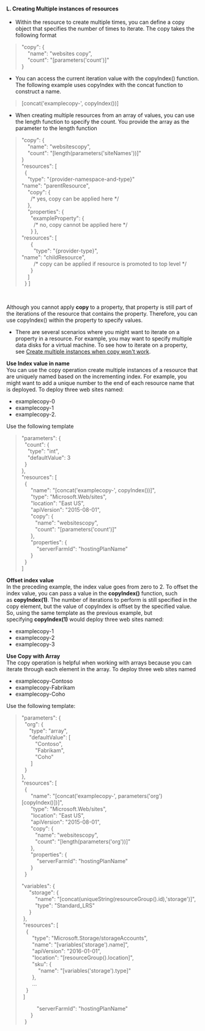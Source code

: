 <h4><b>L.	Creating Multiple instances of resources</h4></b>
<ul>
  <li>Within the resource to create multiple times,  you can define a copy object that specifies the number of times to iterate. The  copy takes the following format</li>
</ul>
<p>
<div>
  <blockquote>
    <p>&quot;copy&quot;: { <br>
      &nbsp;&nbsp;&nbsp; &quot;name&quot;: &quot;websites      copy&quot;, <br>
      &nbsp;&nbsp;&nbsp; &quot;count&quot;:      &quot;[parameters('count')]&quot; <br>
      } </p>
  </blockquote>
</div>
<ul>
  <li>You can access the current iteration value  with the copyIndex() function. The following example uses copyIndex with the  concat function to construct a name.</li>
</ul>
<p>
<div>
  <blockquote>
    <p>[concat('examplecopy-',      copyIndex())]</p>
  </blockquote>
</div>
<ul>
  <li>When creating multiple resources from an  array of values, you can use the length function to specify the count. You  provide the array as the parameter to the length function</li>
</ul>
<p>
<div>
  <blockquote>
    <p>&quot;copy&quot;: {<br>
      &nbsp;&nbsp;&nbsp; &quot;name&quot;:      &quot;websitescopy&quot;,<br>
      &nbsp;&nbsp;&nbsp; &quot;count&quot;:      &quot;[length(parameters('siteNames'))]&quot;<br>
      }<br>
      &quot;resources&quot;: [<br>
      &nbsp; {<br>
      &nbsp;&nbsp;&nbsp; &quot;type&quot;:      &quot;{provider-namespace-and-type}&quot;<br>
      &quot;name&quot;: &quot;parentResource&quot;,<br>
      &nbsp;&nbsp;&nbsp; &quot;copy&quot;:      {&nbsp; <br>
      &nbsp;&nbsp;&nbsp;&nbsp;&nbsp; /* yes, copy can be      applied here */<br>
      &nbsp;&nbsp;&nbsp; },<br>
      &nbsp;&nbsp;&nbsp; &quot;properties&quot;:      {<br>
      &nbsp;&nbsp;&nbsp;&nbsp;&nbsp;      &quot;exampleProperty&quot;: {<br>
      &nbsp;&nbsp;&nbsp;&nbsp;&nbsp;&nbsp;&nbsp; /* no, copy cannot      be applied here */<br>
      &nbsp;&nbsp;&nbsp;&nbsp;&nbsp; } },<br>
      &quot;resources&quot;: [<br>
      &nbsp;&nbsp;&nbsp;&nbsp;&nbsp; {<br>
      &nbsp;&nbsp;&nbsp;&nbsp;&nbsp;&nbsp;&nbsp; &quot;type&quot;:      &quot;{provider-type}&quot;,<br>
      &quot;name&quot;: &quot;childResource&quot;,<br>
      &nbsp;&nbsp;&nbsp;&nbsp;&nbsp;&nbsp;&nbsp; /* copy can be      applied if resource is promoted to top level */ <br>
      &nbsp;&nbsp;&nbsp;&nbsp;&nbsp; }<br>
      &nbsp;&nbsp;&nbsp; ]<br>
      &nbsp; } ]</p>
  </blockquote>
</div>
<p>&nbsp;</p>
<p>Although you cannot apply&nbsp;<strong>copy&nbsp;</strong>to a property, that property  is still part of the iterations of the resource that contains the property.  Therefore, you can use&nbsp;copyIndex()&nbsp;within the property to specify  values. </p>
<ul><li>There are several scenarios where you might  want to iterate on a property in a resource. For example, you may want to  specify multiple data disks for a virtual machine. To see how to iterate on a  property, see&nbsp;<a href="https://docs.microsoft.com/en-us/azure/azure-resource-manager/resource-group-create-multiple#create-multiple-instances-when-copy-wont-work">Create multiple instances when copy  won't work</a>.</li>
</ul>
<p><strong>Use Index value in name</strong><br>
  You can use the copy operation create  multiple instances of a resource that are uniquely named based on the  incrementing index. For example, you might want to add a unique number to the  end of each resource name that is deployed. To deploy three web sites named:</p>
<ul>
  <li>examplecopy-0</li>
  <li>examplecopy-1</li>
  <li>examplecopy-2.</li>
</ul>
<p>Use the following template<br>
<div>
  <blockquote>
    <p>&quot;parameters&quot;: { <br>
      &nbsp; &quot;count&quot;: { <br>
      &nbsp;&nbsp;&nbsp; &quot;type&quot;:      &quot;int&quot;, <br>
      &nbsp;&nbsp;&nbsp; &quot;defaultValue&quot;:      3 <br>
      &nbsp; } <br>
      }, <br>
      &quot;resources&quot;: [ <br>
      &nbsp; { <br>
      &nbsp;&nbsp;&nbsp;&nbsp;&nbsp; &quot;name&quot;:      &quot;[concat('examplecopy-', copyIndex())]&quot;, <br>
      &nbsp;&nbsp;&nbsp;&nbsp;&nbsp; &quot;type&quot;:      &quot;Microsoft.Web/sites&quot;, <br>
      &nbsp;&nbsp;&nbsp;&nbsp;&nbsp; &quot;location&quot;:      &quot;East US&quot;, <br>
      &nbsp;&nbsp;&nbsp;&nbsp;&nbsp;      &quot;apiVersion&quot;: &quot;2015-08-01&quot;,<br>
      &nbsp;&nbsp;&nbsp;&nbsp;&nbsp; &quot;copy&quot;: { <br>
      &nbsp;&nbsp;&nbsp;&nbsp;&nbsp;&nbsp;&nbsp;&nbsp; &quot;name&quot;:      &quot;websitescopy&quot;, <br>
      &nbsp;&nbsp;&nbsp;&nbsp;&nbsp;&nbsp;&nbsp;&nbsp; &quot;count&quot;:      &quot;[parameters('count')]&quot; <br>
      &nbsp;&nbsp;&nbsp;&nbsp;&nbsp; }, <br>
      &nbsp;&nbsp;&nbsp;&nbsp;&nbsp;      &quot;properties&quot;: {<br>
      &nbsp;&nbsp;&nbsp;&nbsp;&nbsp;&nbsp;&nbsp;&nbsp;&nbsp;      &quot;serverFarmId&quot;: &quot;hostingPlanName&quot;<br>
      &nbsp;&nbsp;&nbsp;&nbsp;&nbsp; }<br>
      &nbsp; } <br>
      ] </p>
  </blockquote>
</div>
</p>
<p><strong>Offset index value</strong><br>
In the preceding example, the index value  goes from zero to 2. To offset the index value, you can pass a value in the&nbsp;<strong>copyIndex()</strong>&nbsp;function,  such as&nbsp;<strong>copyIndex(1)</strong>. The number of iterations to perform is still  specified in the copy element, but the value of copyIndex is offset by the  specified value. So, using the same template as the previous example, but  specifying&nbsp;<strong>copyIndex(1)</strong>&nbsp;would deploy three web sites named:</p>
<ul>
  <li>examplecopy-1</li>
  <li>examplecopy-2</li>
  <li>examplecopy-3</li>
</ul>
<p><strong>Use Copy with Array</strong><br>
  The copy operation is helpful when working  with arrays because you can iterate through each element in the array. To  deploy three web sites named</p>
<ul>
  <li>examplecopy-Contoso</li>
  <li>examplecopy-Fabrikam</li>
  <li>examplecopy-Coho</li>
</ul>
<p>Use the following template: <br>
<div>
  <blockquote>
    <p>&quot;parameters&quot;: { <br>
      &nbsp; &quot;org&quot;: { <br>
      &nbsp;&nbsp;&nbsp;&nbsp; &quot;type&quot;:      &quot;array&quot;, <br>
      &nbsp;&nbsp;&nbsp;&nbsp; &quot;defaultValue&quot;:      [ <br>
      &nbsp;&nbsp;&nbsp;&nbsp;&nbsp;&nbsp;&nbsp;&nbsp; &quot;Contoso&quot;, <br>
      &nbsp;&nbsp;&nbsp;&nbsp;&nbsp;&nbsp;&nbsp;&nbsp; &quot;Fabrikam&quot;, <br>
      &nbsp;&nbsp;&nbsp;&nbsp;&nbsp;&nbsp;&nbsp; &nbsp;&quot;Coho&quot; <br>
      &nbsp;&nbsp;&nbsp;&nbsp;&nbsp; ] <br>
      &nbsp; }<br>
      }, <br>
      &quot;resources&quot;: [ <br>
      &nbsp; { <br>
      &nbsp;&nbsp;&nbsp;&nbsp;&nbsp; &quot;name&quot;:      &quot;[concat('examplecopy-', parameters('org')[copyIndex()])]&quot;, <br>
      &nbsp;&nbsp;&nbsp;&nbsp;&nbsp; &quot;type&quot;:      &quot;Microsoft.Web/sites&quot;, <br>
      &nbsp;&nbsp;&nbsp;&nbsp;&nbsp; &quot;location&quot;:      &quot;East US&quot;, <br>
      &nbsp;&nbsp;&nbsp;&nbsp;&nbsp; &quot;apiVersion&quot;:      &quot;2015-08-01&quot;,<br>
      &nbsp;&nbsp;&nbsp;&nbsp;&nbsp; &quot;copy&quot;: { <br>
      &nbsp;&nbsp;&nbsp;&nbsp;&nbsp;&nbsp;&nbsp;&nbsp; &quot;name&quot;:      &quot;websitescopy&quot;, <br>
      &nbsp;&nbsp;&nbsp;&nbsp;&nbsp;&nbsp;&nbsp;&nbsp; &quot;count&quot;:      &quot;[length(parameters('org'))]&quot; <br>
      &nbsp;&nbsp;&nbsp;&nbsp;&nbsp; }, <br>
      &nbsp;&nbsp;&nbsp;&nbsp;&nbsp; &quot;properties&quot;:      {<br>
      &nbsp;&nbsp;&nbsp;&nbsp;&nbsp;&nbsp;&nbsp;&nbsp;&nbsp;      &quot;serverFarmId&quot;: &quot;hostingPlanName&quot;<br>
      &nbsp;&nbsp;&nbsp;&nbsp;&nbsp; } <br>
      &nbsp;      } </p>
    <p>&quot;variables&quot;: { <br>
      &nbsp;&nbsp;&nbsp;&nbsp; &quot;storage&quot;: { <br>
      &nbsp;&nbsp;&nbsp;&nbsp;&nbsp;&nbsp;&nbsp;&nbsp; &quot;name&quot;:      &quot;[concat(uniqueString(resourceGroup().id),'storage')]&quot;, <br>
      &nbsp;&nbsp;&nbsp;&nbsp;&nbsp;&nbsp;&nbsp;&nbsp; &quot;type&quot;:      &quot;Standard_LRS&quot; <br>
      &nbsp;&nbsp;&nbsp;&nbsp; } <br>
      &nbsp;}, <br>
      &nbsp;&quot;resources&quot;: [ <br>
      &nbsp;&nbsp; { <br>
      &nbsp;&nbsp;&nbsp;&nbsp;&nbsp;&nbsp; &quot;type&quot;:      &quot;Microsoft.Storage/storageAccounts&quot;, <br>
      &nbsp;&nbsp;&nbsp;&nbsp;&nbsp;&nbsp; &quot;name&quot;:      &quot;[variables('storage').name]&quot;, <br>
      &nbsp;&nbsp;&nbsp;&nbsp;&nbsp;&nbsp; &quot;apiVersion&quot;:      &quot;2016-01-01&quot;, <br>
      &nbsp;&nbsp;&nbsp;&nbsp;&nbsp;&nbsp; &quot;location&quot;:      &quot;[resourceGroup().location]&quot;, <br>
      &nbsp; &nbsp;&nbsp;&nbsp;&nbsp;&nbsp;&quot;sku&quot;: { <br>
      &nbsp;&nbsp;&nbsp;&nbsp;&nbsp;&nbsp;&nbsp;&nbsp;&nbsp;&nbsp; &quot;name&quot;:      &quot;[variables('storage').type]&quot; <br>
      &nbsp;&nbsp;&nbsp;&nbsp;&nbsp;&nbsp; }, <br>
      &nbsp;&nbsp;&nbsp;&nbsp;&nbsp;&nbsp; ... <br>
      &nbsp;&nbsp; } <br>
      &nbsp;] </p>
    <p>&nbsp;&nbsp;&nbsp;&nbsp;&nbsp;&nbsp;&nbsp;&nbsp;&nbsp;      &quot;serverFarmId&quot;: &quot;hostingPlanName&quot;<br>
      &nbsp;&nbsp;&nbsp;&nbsp;&nbsp; } <br>
      &nbsp;      }</p>
  </blockquote>
</div>
